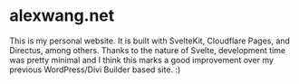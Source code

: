 # alexwang.net

This is my personal website. It is built with SvelteKit, Cloudflare Pages, and Directus, among others. Thanks to the nature of Svelte, development time was pretty minimal and I think this marks a good improvement over my previous WordPress/Divi Builder based site. :)

